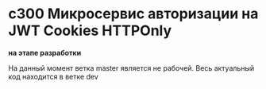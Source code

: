 # c300 Микросервис авторизации на JWT Cookies HTTPOnly

**на этапе разработки**

На данный момент ветка master является не рабочей. Весь актуальный код находится в ветке dev
